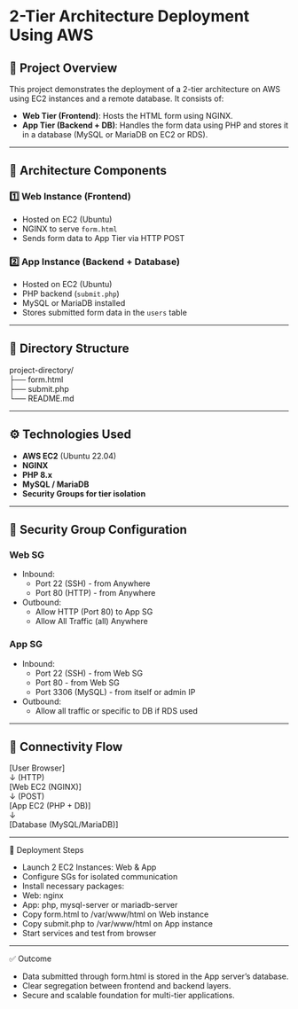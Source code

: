 # 2-Tier Architecture Deployment Using AWS

## 📌 Project Overview

This project demonstrates the deployment of a 2-tier architecture on AWS using EC2 instances and a remote database. It consists of:

- **Web Tier (Frontend)**: Hosts the HTML form using NGINX.
- **App Tier (Backend + DB)**: Handles the form data using PHP and stores it in a database (MySQL or MariaDB on EC2 or RDS).

---

## 📂 Architecture Components

### 1️⃣ Web Instance (Frontend)
- Hosted on EC2 (Ubuntu)
- NGINX to serve `form.html`
- Sends form data to App Tier via HTTP POST

### 2️⃣ App Instance (Backend + Database)
- Hosted on EC2 (Ubuntu)
- PHP backend (`submit.php`)
- MySQL or MariaDB installed
- Stores submitted form data in the `users` table

---

## 📁 Directory Structure
         
project-directory/  
├── form.html   
├── submit.php   
└── README.md   


---

## ⚙️ Technologies Used

- **AWS EC2** (Ubuntu 22.04)
- **NGINX**
- **PHP 8.x**
- **MySQL / MariaDB**
- **Security Groups for tier isolation**

---

## 🔐 Security Group Configuration

### Web SG
- Inbound:
  - Port 22 (SSH) - from Anywhere  
  - Port 80 (HTTP) - from Anywhere
- Outbound:
  - Allow HTTP (Port 80) to App SG
  - Allow All Traffic (all) Anywhere
### App SG
- Inbound:
  - Port 22 (SSH) - from Web SG
  - Port 80 - from Web SG
  - Port 3306 (MySQL) - from itself or admin IP
- Outbound:
  - Allow all traffic or specific to DB if RDS used

---

## 🧩 Connectivity Flow

[User Browser]      
↓ (HTTP)                  
[Web EC2 (NGINX)]                  
↓ (POST)                          
[App EC2 (PHP + DB)]                   
↓                                   
[Database (MySQL/MariaDB)]                    

---
                 
🚀 Deployment Steps

- Launch 2 EC2 Instances: Web & App
- Configure SGs for isolated communication
- Install necessary packages:
- Web: nginx
- App: php, mysql-server or mariadb-server
- Copy form.html to /var/www/html on Web instance
- Copy submit.php to /var/www/html on App instance
- Start services and test from browser

---

✅ Outcome

- Data submitted through form.html is stored in the App server’s database.
- Clear segregation between frontend and backend layers.
- Secure and scalable foundation for multi-tier applications.
